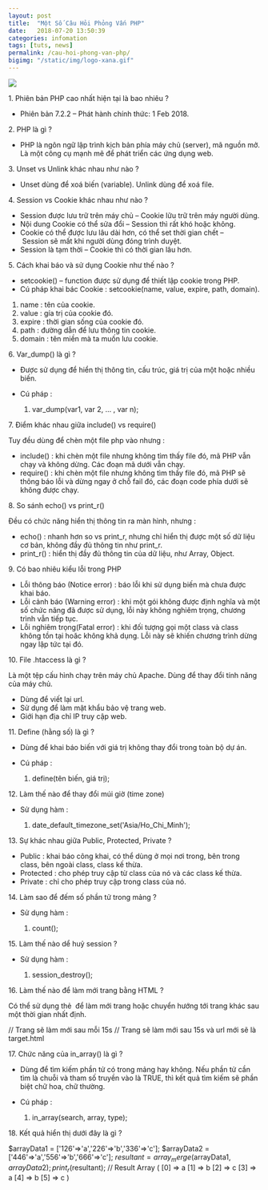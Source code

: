 ```yaml
---
layout: post
title:  "Một Số Câu Hỏi Phỏng Vấn PHP"
date:   2018-07-20 13:50:39
categories: infomation
tags: [tuts, news]
permalink: /cau-hoi-phong-van-php/
bigimg: "/static/img/logo-xana.gif"
---
```

[![](https://3.bp.blogspot.com/-oB077863oQ8/WrYrvTwQLAI/AAAAAAAADgY/D7AumFr7LvMOqAvumQt1_QCmm5e5Z7j2ACLcBGAs/s640/php-interview-696x392.jpg)](https://3.bp.blogspot.com/-oB077863oQ8/WrYrvTwQLAI/AAAAAAAADgY/D7AumFr7LvMOqAvumQt1_QCmm5e5Z7j2ACLcBGAs/s1600/php-interview-696x392.jpg)

1\. Phiên bản PHP cao nhất hiện tại là bao nhiêu ?

*   Phiên bản 7.2.2 – Phát hành chính thức: 1 Feb 2018.

2\. PHP là gì ?

*   PHP là ngôn ngữ lập trình kịch bản phía máy chủ (server), mã nguồn mở. Là một công cụ mạnh mẽ để phát triển các ứng dụng web.

3\. Unset vs Unlink khác nhau như nào ?

*   Unset dùng để xoá biến (variable). Unlink dùng để xoá file.

4\. Session vs Cookie khác nhau như nào ?

*   Session được lưu trữ trên máy chủ – Cookie lữu trữ trên máy người dùng.
*   Nội dung Cookie có thể sửa đổi – Session thì rất khó hoặc không.
*   Cookie có thể được lưu lâu dài hơn, có thể set thời gian chết – Session sẽ mất khi người dùng đóng trình duyệt.
*   Session là tạm thời – Cookie thì có thời gian lâu hơn.

5\. Cách khai báo và sử dụng Cookie như thế nào ?

*   setcookie() – function được sử dụng để thiết lập cookie trong PHP.
*   Cú pháp khai bác Cookie : setcookie(name, value, expire, path, domain).

1.  name : tên của cookie.
2.  value : gía trị của cookie đó.
3.  expire : thời gian sống của cookie đó.
4.  path : đường dẫn để lưu thông tin cookie.
5.  domain : tên miền mà ta muốn lưu cookie.

6\. Var_dump() là gì ?

*   Được sử dụng để hiển thị thông tin, cấu trúc, giá trị của một hoặc nhiều biến.
*   Cú pháp : 
    
    1.  var_dump(var1,  var  2,  ...  ,  var n);
    

7\. Điểm khác nhau giữa include() vs require()

Tuy đều dùng để chèn một file php vào nhưng :

*   include() : khi chèn một file nhưng không tìm thấy file đó, mã PHP vẫn chạy và không dừng. Các đoạn mã dưới vẫn chạy.
*   require() : khi chèn một file nhưng không tìm thấy file đó, mã PHP sẽ thông báo lỗi và dừng ngay ở chỗ fail đó, các đoạn code phía dưới sẽ không được chạy.

8\. So sánh echo() vs print_r()

Đều có chức năng hiển thị thông tin ra màn hình, nhưng :

*   echo() : nhanh hơn so vs print\_r, nhưng chỉ hiển thị được một số dữ liệu cơ bản, không đầy đủ thông tin như print\_r.
*   print_r() : hiển thị đầy đủ thông tin của dữ liệu, như Array, Object.

9\. Có bao nhiêu kiểu lỗi trong PHP

*   Lỗi thông báo (Notice error) : báo lỗi khi sử dụng biến mà chưa được khai báo.
*   Lỗi cảnh báo (Warning error) : khi một gói không được định nghĩa và một số chức năng đã được sử dụng, lỗi này không nghiêm trọng, chương trình vẫn tiếp tục.
*   Lỗi nghiêm trọng(Fatal error) : khi đối tượng gọi một class và class không tồn tại hoăc không khả dụng. Lỗi này sẽ khiến chương trình dừng ngay lập tức tại đó.

10\. File .htaccess là gì ?

Là một tệp cấu hình chạy trên máy chủ Apache. Dùng để thay đổi tính năng của máy chủ.

*   Dùng để viết lại url.
*   Sử dụng để làm mật khẩu bảo vệ trang web.
*   Giới hạn địa chỉ IP truy cập web.

11\. Define (hằng số) là gì ?

*   Dùng để khai báo biến với giá trị không thay đổi trong toàn bộ dự án.
*   Cú pháp : 
    
    1.  define(tên biến, giá trị);
    

12\. Làm thế nào để thay đổi múi giờ (time zone)

*   Sử dụng hàm : 
    
    1.  date\_default\_timezone_set('Asia/Ho\_Chi\_Minh');
    

13\. Sự khác nhau giữa Public, Protected, Private ?

*   Public : khai báo công khai, có thể dùng ở mọi nơi trong, bên trong class, bên ngoài class, class kế thừa.
*   Protected : cho phép truy cập từ class của nó và các class kế thừa.
*   Private : chỉ cho phép truy cập trong class của nó.

14\. Làm sao để đếm số phần tử trong mảng ?

*   Sử dụng hàm :
    
    1.  count();
    

15\. Làm thế nào dể huỷ session ?

*   Sử dụng hàm :
    
    1.  session_destroy();
    

16\. Làm thế nào để làm mới trang bằng HTML ?

Có thể sử dụng thẻ <meta> để làm mới trang hoặc chuyển hướng tới trang khác sau một thời gian nhất định.

<head>  <meta  http-equiv="refresh"  content="15">  </head> // Trang sẽ làm mới sau mỗi 15s

<head>  <meta  http-equiv="refresh"  content="15"  URL="target.html">  </head> // Trang sẽ làm mới sau 15s và url mới sẽ là target.html

17\. Chức năng của in_array() là gì ?

*   Dùng để tìm kiếm phần tử có trong mảng hay không. Nếu phần tử cần tìm là chuỗi và tham số truyền vào là TRUE, thì kết quả tìm kiếm sẽ phần biệt chữ hoa, chữ thường.
*   Cú pháp : 
    
    1.  in_array(search, array, type);
    

18\. Kết quả hiển thị dưới đây là gì ?

$arrayData1 =  \['126'=>'a','226'=>'b','336'=>'c'\]; $arrayData2 =  \['446'=>'a','556'=>'b','666'=>'c'\]; $resultant = array_merge($arrayData1, $arrayData2); print_r($resultant);  // Result  Array  (  \[0\]  => a \[1\]  => b \[2\]  => c \[3\]  => a \[4\]  => b \[5\]  => c )
